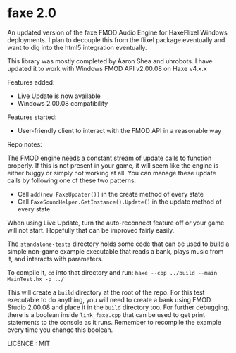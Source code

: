 # faxe 2.0
An updated version of the faxe FMOD Audio Engine for HaxeFlixel Windows deployments. I plan to decouple this from the flixel package eventually and want to dig into the html5 integration eventually.

This library was mostly completed by Aaron Shea and uhrobots. I have updated it to work with Windows FMOD API v2.00.08 on Haxe v4.x.x

Features added: 
- Live Update is now available
- Windows 2.00.08 compatibility

Features started:
- User-friendly client to interact with the FMOD API in a reasonable way

Repo notes:

The FMOD engine needs a constant stream of update calls to function properly. If this is not present in your game, it will seem like the engine is either buggy or simply not working at all. You can manage these update calls by following one of these two patterns:
- Call `add(new FaxeUpdater())` in the create method of every state
- Call `FaxeSoundHelper.GetInstance().Update()` in the update method of every state

When using Live Update, turn the auto-reconnect feature off or your game will not start. Hopefully that can be improved fairly easily.

The `standalone-tests` directory holds some code that can be used to build a simple non-game example executable that reads a bank, plays music from it, and interacts with parameters.

To compile it, `cd` into that directory and run: `haxe --cpp ../build --main MainTest.hx -p ../`

This will create a `build` directory at the root of the repo. For this test executable to do anything, you will need to create a bank using FMOD Studio 2.00.08 and place it in the `build` directory too. For further debugging, there is a boolean inside `link_faxe.cpp` that can be used to get print statements to the console as it runs. Remember to recompile the example every time you change this boolean.

LICENCE : MIT